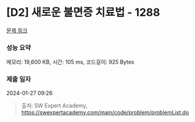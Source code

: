 # [D2] 새로운 불면증 치료법 - 1288 

[문제 링크](https://swexpertacademy.com/main/code/problem/problemDetail.do?contestProbId=AV18_yw6I9MCFAZN) 

### 성능 요약

메모리: 19,600 KB, 시간: 105 ms, 코드길이: 925 Bytes

### 제출 일자

2024-01-27 09:26



> 출처: SW Expert Academy, https://swexpertacademy.com/main/code/problem/problemList.do